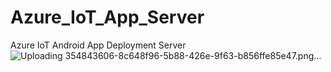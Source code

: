 # Azure_IoT_App_Server
Azure IoT Android App Deployment Server
![Uploading 354843606-8c648f96-5b88-426e-9f63-b856ffe85e47.png…]()

